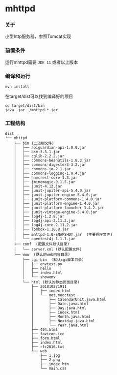 # mhttpd
### 关于
小型http服务器，参照Tomcat实现

### 前置条件
运行mhttpd需要 `JDK 11` 或者以上版本

### 编译和运行
    mvn install
在target/dist可以找到编译好的项目

    cd target/dist/bin
    java -jar ./mhttpd-*.jar
### 工程结构
    dist
    └── mhttpd
        ├── bin (二进制文件)
        │   ├── apiguardian-api-1.0.0.jar
        │   ├── asm-3.3.1.jar
        │   ├── cglib-2.2.2.jar
        │   ├── commons-beanutils-1.8.3.jar
        │   ├── commons-digester3-3.2.jar
        │   ├── commons-io-2.1.jar
        │   ├── commons-logging-1.0.4.jar
        │   ├── hamcrest-core-1.3.jar
        │   ├── jmimemagic-0.1.5.jar
        │   ├── junit-4.12.jar
        │   ├── junit-jupiter-api-5.4.0.jar
        │   ├── junit-jupiter-engine-5.4.0.jar
        │   ├── junit-platform-commons-1.4.0.jar
        │   ├── junit-platform-engine-1.4.0.jar
        │   ├── junit-platform-launcher-1.4.2.jar
        │   ├── junit-vintage-engine-5.4.0.jar
        │   ├── log4j-1.2.8.jar
        │   ├── log4j-api-2.11.2.jar
        │   ├── log4j-core-2.11.2.jar
        │   ├── lombok-1.18.8.jar
        │   ├── mhttpd-1.0-SNAPSHOT.jar  (主要程序文件)
        │   └── opentest4j-1.1.1.jar
        ├── conf  (配置文件默认目录)
        │   └── server.xml (默认配置文件)
        └── www  (默认的web内容目录)
            ├── cgi-bin  (默认cgi脚本目录)
            │   ├── envtest.py
            │   ├── hello
            │   ├── index.html
            │   └── showenv
            └── html (默认的静态页面目录)
                ├── 201810271911
                │   ├── index.html
                │   └── net.mooctest
                │       ├── CalendarUnit.java.html
                │       ├── Date.java.html
                │       ├── Day.java.html
                │       ├── index.html
                │       ├── Month.java.html
                │       ├── Nextday.java.html
                │       └── Year.java.html
                ├── 404.html 
                ├── favicon.ico
                ├── form.html
                ├── index.html
                ├── rfc2616.txt
                └── web
                    ├── 1.jpg
                    ├── 2.png
                    ├── index.htm
                    └── main.css

    
